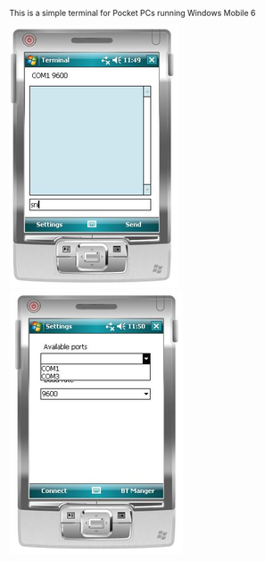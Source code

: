 This is a simple terminal for Pocket PCs running Windows Mobile 6


![ppc-terminal.JPG](/ppc-terminal.JPG)
![ppc-terminal2.JPG](/ppc-terminal2.JPG)
